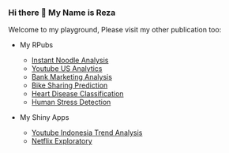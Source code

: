 ### Hi there 👋 My Name is Reza

Welcome to my playground, Please visit my other publication too: 
+ My RPubs
  - [Instant Noodle Analysis](https://rpubs.com/rezasputra/instant_noodle_analysis)
  - [Youtube US Analytics](https://rpubs.com/rezasputra/Youtube_Analytics)
  - [Bank Marketing Analysis](https://rpubs.com/rezasputra/Bank_Marketing_Analysist)
  - [Bike Sharing Prediction](https://rpubs.com/rezasputra/bike_sharing_prediction)
  - [Heart Disease Classification](https://rpubs.com/rezasputra/Heart_Disease_Classification)
  - [Human Stress Detection](https://rpubs.com/rezasputra/Human_Stress_Detection)

+ My Shiny Apps
  - [Youtube Indonesia Trend Analysis](https://rezasputra.shinyapps.io/Youtube_Indonesia_Trend_Analysis/)
  - [Netflix Exploratory](https://rezasputra.shinyapps.io/Netflix_Exploratory/)



<!--
**rezasputra/rezasputra** is a ✨ _special_ ✨ repository because its `README.md` (this file) appears on your GitHub profile.

Here are some ideas to get you started:

- 🔭 I’m currently working on ...
- 🌱 I’m currently learning ...
- 👯 I’m looking to collaborate on ...
- 🤔 I’m looking for help with ...
- 💬 Ask me about ...
- 📫 How to reach me: ...
- 😄 Pronouns: ...
- ⚡ Fun fact: ...
-->
